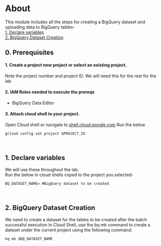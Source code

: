 # About

This module includes all the steps for creating a BigQuery dataset and uploading data to BigQuery tables-<br>
[1. Declare variables](05-bigquery-dataset.md#1-declare-variables)<br>
[2. BigQuery Dataset Creation](05-bigquery-dataset.md#2-bigquery-dataset-creation)<br>


## 0. Prerequisites

#### 1. Create a project new project or select an existing project.
Note the project number and project ID.
We will need this for the rest for the lab

#### 2. IAM Roles needed to execute the prereqs
- BigQuery Data Editor

#### 3. Attach cloud shell to your project.
Open Cloud shell or navigate to [shell.cloud.google.com](https://shell.cloud.google.com)
Run the below
```
gcloud config set project $PROJECT_ID

```

<br>

## 1. Declare variables

We will use these throughout the lab. <br>
Run the below in cloud shells coped to the project you selected-

```
BQ_DATASET_NAME= #BigQuery dataset to be created

```

<br>

## 2. BigQuery Dataset Creation

We need to create a dataset for the tables to be created after the batch successful execution
In Cloud Shell, use the bq mk command to create a dataset under the current project using the following command:


```
bq mk $BQ_DATASET_NAME
```
<br>

